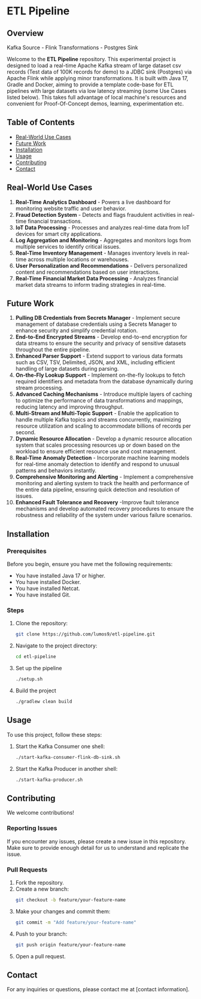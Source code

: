 # ETL Pipeline

## Overview
Kafka Source - Flink Transformations - Postgres Sink

Welcome to the **ETL Pipeline** repository. This experimental project is designed to load a real-time Apache Kafka stream of large dataset csv records (Test data of 100K records for demo) to a JDBC sink (Postgres) via Apache Flink while applying minor transformations. It is built with Java 17, Gradle and Docker, aiming to provide a template code-base for ETL pipelines with large datasets via low latency streaming (some Use Cases listed below). This takes full advantage of local machine's resources and convenient for Proof-Of-Concept demos, learning, experimentation etc.

[//]: # ([Optional: Include a screenshot or a gif of the project])

## Table of Contents

- [Real-World Use Cases](#real-world-use-cases)
- [Future Work](#future-work)
- [Installation](#installation)
- [Usage](#usage)
- [Contributing](#contributing)
- [Contact](#contact)

[//]: # (## Features)

[//]: # ()
[//]: # (- **Feature 1:** Detailed explanation of feature 1.)

[//]: # (- **Feature 2:** Detailed explanation of feature 2.)

[//]: # (- **Feature 3:** Detailed explanation of feature 3.)

## Real-World Use Cases

1. **Real-Time Analytics Dashboard** - Powers a live dashboard for monitoring website traffic and user behavior.
2. **Fraud Detection System** - Detects and flags fraudulent activities in real-time financial transactions.
3. **IoT Data Processing** - Processes and analyzes real-time data from IoT devices for smart city applications.
4. **Log Aggregation and Monitoring** - Aggregates and monitors logs from multiple services to identify critical issues.
5. **Real-Time Inventory Management** - Manages inventory levels in real-time across multiple locations or warehouses.
6. **User Personalization and Recommendations** - Delivers personalized content and recommendations based on user interactions.
7. **Real-Time Financial Market Data Processing** - Analyzes financial market data streams to inform trading strategies in real-time.


## Future Work

1. **Pulling DB Credentials from Secrets Manager** - Implement secure management of database credentials using a Secrets Manager to enhance security and simplify credential rotation.
2. **End-to-End Encrypted Streams** - Develop end-to-end encryption for data streams to ensure the security and privacy of sensitive datasets throughout the entire pipeline.
3. **Enhanced Parser Support** - Extend support to various data formats such as CSV, TSV, Delimited, JSON, and XML, including efficient handling of large datasets during parsing.
4. **On-the-Fly Lookup Support** - Implement on-the-fly lookups to fetch required identifiers and metadata from the database dynamically during stream processing.
5. **Advanced Caching Mechanisms** - Introduce multiple layers of caching to optimize the performance of data transformations and mappings, reducing latency and improving throughput.
6. **Multi-Stream and Multi-Topic Support** - Enable the application to handle multiple Kafka topics and streams concurrently, maximizing resource utilization and scaling to accommodate billions of records per second.
7. **Dynamic Resource Allocation** - Develop a dynamic resource allocation system that scales processing resources up or down based on the workload to ensure efficient resource use and cost management.
8. **Real-Time Anomaly Detection** - Incorporate machine learning models for real-time anomaly detection to identify and respond to unusual patterns and behaviors instantly.
9. **Comprehensive Monitoring and Alerting** - Implement a comprehensive monitoring and alerting system to track the health and performance of the entire data pipeline, ensuring quick detection and resolution of issues.
10. **Enhanced Fault Tolerance and Recovery** -Improve fault tolerance mechanisms and develop automated recovery procedures to ensure the robustness and reliability of the system under various failure scenarios.

## Installation

### Prerequisites

Before you begin, ensure you have met the following requirements:
- You have installed Java 17 or higher.
- You have installed Docker.
- You have installed Netcat.
- You have installed Git.

[//]: # (- You have a [OS type] machine. [Specify any OS-specific instructions if necessary].)

### Steps

1. Clone the repository:
    ```bash
    git clone https://github.com/lumos9/etl-pipeline.git
    ```
2. Navigate to the project directory:
    ```bash
    cd etl-pipeline
    ```
3. Set up the pipeline
    ```bash
    ./setup.sh
    ```
4. Build the project
    ```bash
    ./gradlew clean build
     ```

## Usage

To use this project, follow these steps:

1. Start the Kafka Consumer one shell:
    ```bash
    ./start-kafka-consumer-flink-db-sink.sh
    ```
2. Start the Kafka Producer in another shell:
    ```bash
    ./start-kafka-producer.sh
    ```

[//]: # (Example:)

[//]: # (```bash)

[//]: # ([example command or code snippet])

[//]: # (```)

[//]: # (## Configuration)

[//]: # ()
[//]: # (### Environment Variables)

[//]: # ()
[//]: # (This project requires the following environment variables to be set:)

[//]: # ()
[//]: # (- `ENV_VAR_1`: Description of ENV_VAR_1)

[//]: # (- `ENV_VAR_2`: Description of ENV_VAR_2)

[//]: # ()
[//]: # (### Configuration File)

[//]: # ()
[//]: # (You can configure the project by editing the `config.file` located at `[path to config file]`. Below is an example configuration:)

[//]: # ()
[//]: # (```json)

[//]: # ({)

[//]: # (  "config_key_1": "value",)

[//]: # (  "config_key_2": "value")

[//]: # (})

[//]: # (```)

## Contributing

We welcome contributions!

### Reporting Issues

If you encounter any issues, please create a new issue in this repository. Make sure to provide enough detail for us to understand and replicate the issue.

### Pull Requests

1. Fork the repository.
2. Create a new branch:
    ```bash
    git checkout -b feature/your-feature-name
    ```
3. Make your changes and commit them:
    ```bash
    git commit -m "Add feature/your-feature-name"
    ```
4. Push to your branch:
    ```bash
    git push origin feature/your-feature-name
    ```
5. Open a pull request.

[//]: # (Please ensure your code adheres to our coding standards and includes appropriate tests.)

[//]: # (## License)

[//]: # ()
[//]: # (This project is licensed under the [LICENSE NAME]. See the [LICENSE]&#40;LICENSE&#41; file for more details.)

## Contact

For any inquiries or questions, please contact me at [contact information].

[//]: # (---)

[//]: # ()
[//]: # (Thank you for checking out **ETL Pipeline**! We hope you find it useful and engaging. Happy coding!)

[//]: # ()
[//]: # ([Optional: Include any acknowledgments or credits here])

[//]: # ()
[//]: # (---)

[//]: # (*Note: Replace placeholders with actual information relevant to your project.*)